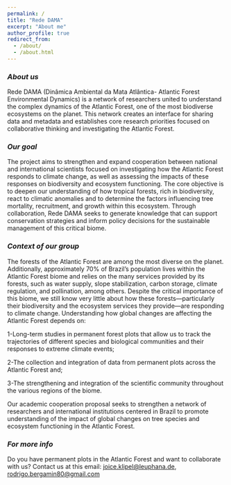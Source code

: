 ```yaml
---
permalink: /
title: "Rede DAMA"
excerpt: "About me"
author_profile: true
redirect_from:
  - /about/
  - /about.html
---
```



### *About us*

Rede DAMA (Dinâmica Ambiental da Mata Atlântica- Atlantic Forest Environmental Dynamics) is a network of researchers united to understand the complex dynamics of the Atlantic Forest, one of the most biodiverse ecosystems on the planet. This network creates an interface for sharing data and metadata and establishes core research priorities focused on collaborative thinking and investigating the Atlantic Forest. 

### *Our goal*

The project aims to strengthen and expand cooperation between national and international scientists focused on investigating how the Atlantic Forest responds to climate change, as well as assessing the impacts of these responses on biodiversity and ecosystem functioning. The core objective is to deepen our understanding of how tropical forests, rich in biodiversity, react to climatic anomalies and to determine the factors influencing tree mortality, recruitment, and growth within this ecosystem. Through collaboration, Rede DAMA seeks to generate knowledge that can support conservation strategies and inform policy decisions for the sustainable management of this critical biome.

### *Context of our group*

The forests of the Atlantic Forest are among the most diverse on the planet. Additionally, approximately 70% of Brazil’s population lives within the Atlantic Forest biome and relies on the many services provided by its forests, such as water supply, slope stabilization, carbon storage, climate regulation, and pollination, among others. Despite the critical importance of this biome, we still know very little about how these forests—particularly their biodiversity and the ecosystem services they provide—are responding to climate change. Understanding how global changes are affecting the Atlantic Forest depends on:

1-Long-term studies in permanent forest plots that allow us to track the trajectories of different species and biological communities and their responses to extreme climate events;

2-The collection and integration of data from permanent plots across the Atlantic Forest and;

3-The strengthening and integration of the scientific community throughout the various regions of the biome.

Our academic cooperation proposal seeks to strengthen a network of researchers and international institutions centered in Brazil to promote understanding of the impact of global changes on tree species and ecosystem functioning in the Atlantic Forest.

### *For more info*

Do you have permanent plots in the Atlantic Forest and want to collaborate with us? Contact us at this email: joice.klipel@leuphana.de, rodrigo.bergamin80@gmail.com
